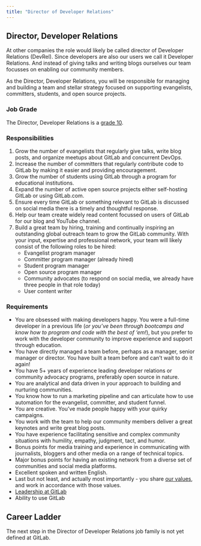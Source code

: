```yaml
---
title: "Director of Developer Relations"
---
```


## Director, Developer Relations

At other companies the role would likely be called director of Developer Relations (DevRel).
Since developers are also our users we call it Developer Relations.
And instead of giving talks and writing blogs ourselves our team focusses on enabling our community members.

As the Director, Developer Relations, you will be responsible for managing and building a team and stellar strategy focused on supporting evangelists, committers, students, and open source projects.

### Job Grade

The Director, Developer Relations is a [grade 10](https://about.gitlab.com/handbook/total-rewards/compensation/compensation-calculator/#gitlab-job-grades).


### Responsibilities

1. Grow the number of evangelists that regularly give talks, write blog posts, and organize meetups about GitLab and concurrent DevOps.
1. Increase the number of committers that regularly contribute code to GitLab by making it easier and providing encouragement.
1. Grow the number of students using GitLab through a program for educational institutions.
1. Expand the number of active open source projects either self-hosting GitLab or using GitLab.com.
1. Ensure every time GitLab or something relevant to GitLab is discussed on social media there is a timely and thoughtful response.
1. Help our team create widely read content focussed on users of GitLab for our blog and YouTube channel.
1. Build a great team by hiring, training and continually inspiring an outstanding global outreach team to grow the GitLab community. With your input, expertise and professional network, your team will likely consist of the following roles to be hired:
    - Evangelist program manager
    - Committer program manager (already hired)
    - Student program manager
    - Open source program manager
    - Community advocates (to respond on social media, we already have three people in that role today)
    - User content writer

### Requirements

- You are obsessed with making developers happy. You were a full-time developer in a previous life (_or you’ve been through bootcamps and know how to program and code with the best of ‘em!_), but you prefer to work with the developer community to improve experience and support through education.
- You have directly managed a team before, perhaps as a manager, senior manager or director. You have built a team before and can’t wait to do it again!
- You have 5+ years of experience leading developer relations or community advocacy programs, preferably open source in nature.
- You are analytical and data driven in your approach to building and nurturing communities.
- You know how to run a marketing pipeline and can articulate how to use automation for the evangelist, committer, and student funnel.
- You are creative. You’ve made people happy with your quirky campaigns.
- You work with the team to help our community members deliver a great keynotes and write great blog posts.
- You have experience facilitating sensitive and complex community situations with humility, empathy, judgment, tact, and humor.
- Bonus points for media training and experience in communicating with journalists, bloggers and other media on a range of technical topics.
- Major bonus points for having an existing network from a diverse set of communities and social media platforms.
- Excellent spoken and written English.
- Last but not least, and actually most importantly - you share [our values](/handbook/values/), and work in accordance with those values.
- [Leadership at GitLab](https://about.gitlab.com/company/team/structure/#director-group)
- Ability to use GitLab

## Career Ladder

The next step in the Director of Developer Relations job family is not yet defined at GitLab.
